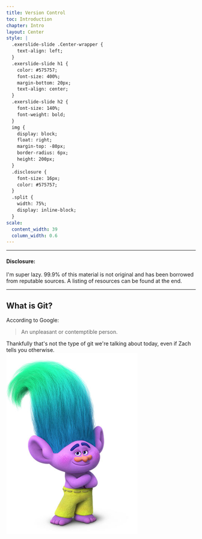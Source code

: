 ```yaml
---
title: Version Control
toc: Introduction
chapter: Intro
layout: Center
style: |
  .exerslide-slide .Center-wrapper {
    text-align: left;
  }
  .exerslide-slide h1 {
    color: #575757;
    font-size: 400%;
    margin-bottom: 20px;
    text-align: center;
  }
  .exerslide-slide h2 {
    font-size: 140%;
    font-weight: bold;
  }
  img {
    display: block;
    float: right;
    margin-top: -80px;
    border-radius: 6px;
    height: 200px;
  }
  .disclosure {
    font-size: 16px;
    color: #575757;
  }
  .split {
    width: 75%;
    display: inline-block;
  }
scale:
  content_width: 39
  column_width: 0.6
---
```


---
<div class="disclosure">

#### Disclosure:
I'm super lazy.  99.9% of this material is not original and has been borrowed from reputable sources.  A listing of resources can be found at the end.

</div>

---

## What is Git?
According to Google: 

> An unpleasant or contemptible person.

<div class="split">
Thankfully that's not the type of git we're talking about today, even if Zach tells you otherwise.
</div>
<img src="./troll.jpg" />


